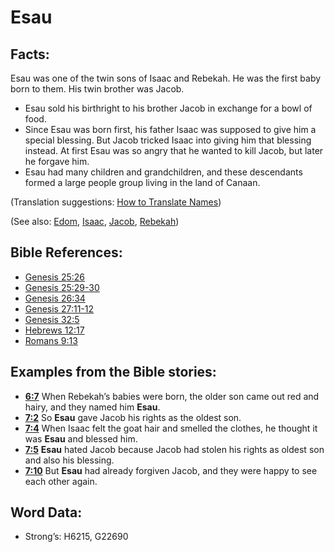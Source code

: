 # Esau

## Facts:

Esau was one of the twin sons of Isaac and Rebekah. He was the first baby born to them. His twin brother was Jacob.

* Esau sold his birthright to his brother Jacob in exchange for a bowl of food.
* Since Esau was born first, his father Isaac was supposed to give him a special blessing. But Jacob tricked Isaac into giving him that blessing instead. At first Esau was so angry that he wanted to kill Jacob, but later he forgave him.
* Esau had many children and grandchildren, and these descendants formed a large people group living in the land of Canaan.

(Translation suggestions: [How to Translate Names](rc://en/ta/man/translate/translate-names))

(See also: [Edom](../names/edom.md), [Isaac](../names/isaac.md), [Jacob](../names/jacob.md), [Rebekah](../names/rebekah.md))

## Bible References:

* [Genesis 25:26](rc://en/tn/help/gen/25/26)
* [Genesis 25:29-30](rc://en/tn/help/gen/25/29)
* [Genesis 26:34](rc://en/tn/help/gen/26/34)
* [Genesis 27:11-12](rc://en/tn/help/gen/27/11)
* [Genesis 32:5](rc://en/tn/help/gen/32/05)
* [Hebrews 12:17](rc://en/tn/help/heb/12/17)
* [Romans 9:13](rc://en/tn/help/rom/09/13)

## Examples from the Bible stories:

* __[6:7](rc://en/tn/help/obs/06/07)__ When Rebekah’s babies were born, the older son came out red and hairy, and they named him __Esau__.
* __[7:2](rc://en/tn/help/obs/07/02)__ So __Esau__ gave Jacob his rights as the oldest son.
* __[7:4](rc://en/tn/help/obs/07/04)__ When Isaac felt the goat hair and smelled the clothes, he thought it was __Esau__ and blessed him.
* __[7:5](rc://en/tn/help/obs/07/05)__ __Esau__ hated Jacob because Jacob had stolen his rights as oldest son and also his blessing.
* __[7:10](rc://en/tn/help/obs/07/10)__ But __Esau__ had already forgiven Jacob, and they were happy to see each other again.

## Word Data:

* Strong’s: H6215, G22690
